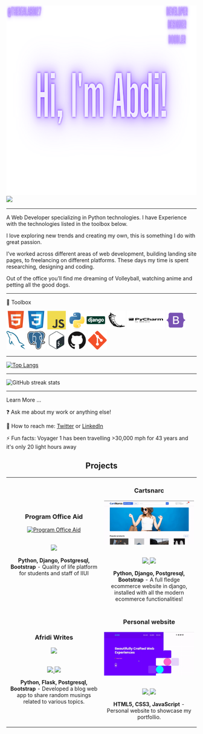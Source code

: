 <img src="https://raw.githubusercontent.com/therealabdi2/readme_assets/main/banner/Github_banner%20(1).png" height="500px" width="100%">
 
<img src="https://raw.githubusercontent.com/MartinHeinz/MartinHeinz/master/wave.gif" width="30px" style="max-width:100%;">

---
A Web Developer specializing in Python technologies. I have Experience with the technologies listed in the toolbox below.

I love exploring new trends and creating my own, this is something I do with great passion.

I’ve worked across different areas of web development, building landing site pages, to freelancing on different platforms. These days my time is spent researching, designing and coding.

Out of the office you’ll find me dreaming of Volleyball, watching anime and petting all the good dogs.

---

🧰 Toolbox

<img src="https://github.com/devicons/devicon/blob/master/icons/html5/html5-original.svg" alt="Html logo" width="50" height="50"> <img src="https://github.com/devicons/devicon/blob/master/icons/css3/css3-original.svg" alt="Css logo" width="50" height="50"> <img src="https://github.com/devicons/devicon/blob/master/icons/javascript/javascript-original.svg" alt="JavaScript logo" width="50" height="50">   <img src="https://github.com/devicons/devicon/blob/master/icons/python/python-original.svg" alt="Python logo" width="50" height="50"><img src="https://raw.githubusercontent.com/devicons/devicon/9f4f5cdb393299a81125eb5127929ea7bfe42889/icons/django/django-original.svg" alt="Django logo" width="50" height="50"> <img src="https://github.com/devicons/devicon/blob/master/icons/flask/flask-original.svg" alt="Flask logo" width="50" height="50"> <img src="https://github.com/devicons/devicon/blob/master/icons/pycharm/pycharm-plain-wordmark.svg" alt="PyCharm logo" width="100" height="50"> <img src="https://github.com/devicons/devicon/blob/master/icons/bootstrap/bootstrap-plain.svg" alt="Bootstrap logo" width="50" height="50"> <img src="https://github.com/devicons/devicon/blob/master/icons/mysql/mysql-original.svg" alt="MySql logo" width="50" height="50">
<img src="https://github.com/devicons/devicon/blob/master/icons/postgresql/postgresql-original.svg" alt="Postgresql logo" width="50" height="50">
<img src="https://github.com/devicons/devicon/blob/master/icons/bash/bash-original.svg" alt="Bash logo" width="50" height="50">
<img src="https://github.com/devicons/devicon/blob/master/icons/github/github-original.svg" alt="GitHub logo" width="50" height="50">
<img src="https://github.com/devicons/devicon/blob/master/icons/git/git-original.svg" alt="Git logo" width="50" height="50">

---

[![Top Langs](https://github-readme-stats.vercel.app/api/top-langs/?username=therealabdi2&hide=c&layout=compact&theme=radical)](https://github.com/therealabdi2/github-readme-stats)





---
![GitHub streak stats](https://github-readme-streak-stats.herokuapp.com/?user=therealabdi2)   

---
Learn More ...

❓ Ask me about my work or anything else!

💬 How to reach me: <a href="https://twitter.com/TheRealAbdi27" target="_blank">Twitter</a> or <a href="https://www.linkedin.com/in/abdurrheman-afridi/" target="_blank">LinkedIn</a>

⚡ Fun facts: Voyager 1 has been travelling >30,000 mph for 43 years and it's only 20 light hours away

<h2 align="center" color="white">Projects</h2>
<div align="center">
	<table>
		<tr>
			<td width="50%">
				<h3 align="center" color="white">Program Office Aid</h2>
				<div align="center" >  
					<a href='https://programofficeaid.herokuapp.com/'>
						<img src="https://github.com/therealabdi2/readme_assets/blob/main/poa/POA_gif.gif?raw=true" alt="Program Office Aid" height="100%" />
					</a>
					<br>
					<br>
					<p>
						<a href="https://programofficeaid.herokuapp.com/" target="_blank">
							<img src="https://img.shields.io/badge/-website-green?style=for-the-badge&color=0CA4BD"/>
						</a>	
					</p>
					<p><strong>Python, Django, Postgresql, Bootstrap</strong> - Quality of life platform for students and staff of IIUI</p>
				</div>
			</td>
				<td width="50%">
				<h3 align="center" color="white">Cartsnarc</h2>
				<div align="center" >  
					<a href='https://cartsnarc.herokuapp.com/'>
						<img src="https://github.com/therealabdi2/readme_assets/blob/main/cartsnarc/cartsnarc_gif.gif?raw=true" alt="Cartsnarc" height="100%" />
					</a>
					<br>
					<br>
					<p>
						<a href="https://github.com/therealabdi2/cartsnarc-django" target="_blank">
							<img src="https://img.shields.io/badge/Repo-lightgrey?style=for-the-badge&logo=github"/>
						</a>  
						<a href="https://cartsnarc.herokuapp.com/" target="_blank">
							<img src="https://img.shields.io/badge/-website-green?style=for-the-badge&color=0CA4BD"/>
						</a>	
					</p>
					 <p><strong>Python, Django, Postgresql, Bootstrap</strong> - A full fledge ecommerce website in django, installed with all the modern ecommerce functionalities!</p>
     </td>
				</div>
	<tr>
		<td width="50%">
			<h3 align="center" color="white">Afridi Writes</h2>
			<div align="center" >  
				<a href='https://afridiwrites.herokuapp.com/'>
					<img src="https://github.com/therealabdi2/readme_assets/blob/main/afridiwrites/afridiwrites_gif.gif?raw=true" height="100%" />
				</a>
				<br>
				<br>
				<p>
					<a href="https://github.com/therealabdi2/Abdi-Blog" target="_blank">
						<img src="https://img.shields.io/badge/Repo-lightgrey?style=for-the-badge&logo=github"/>
					</a>  
					<a href="https://afridiwrites.herokuapp.com/" target="_blank">
						<img src="https://img.shields.io/badge/-website-green?style=for-the-badge&color=0CA4BD"/>
					</a>	
				</p>
				<p><strong>Python, Flask, Postgresql, Bootstrap</strong> - Developed a blog web app to share random musings related to various topics.</p>
			</div>
		</td>
		<td width="50%">
			<h3 align="center" color="white">Personal website</h2>
			<div align="center" >  
				<a href='https://therealabdi2.github.io/BudgetApp/'>
					<img src="https://github.com/therealabdi2/readme_assets/blob/main/mysite/mysite.gif?raw=true" height="100%" />
				</a>
				<br>
				<br>
				<p>
					<a href="https://github.com/therealabdi2/icreate" target="_blank">
						<img src="https://img.shields.io/badge/Repo-lightgrey?style=for-the-badge&logo=github"/>
					</a>  
					<a href="https://therealabdi2.github.io/icreate/" target="_blank">
						<img src="https://img.shields.io/badge/-website-green?style=for-the-badge&color=0CA4BD"/>
					</a>	
				</p>
				<p><strong>HTML5, CSS3, JavaScript</strong> - Personal website to showcase my portfollio.</p>
			</div>	
		</td>
	</table>
</div>
<br />
<br />
